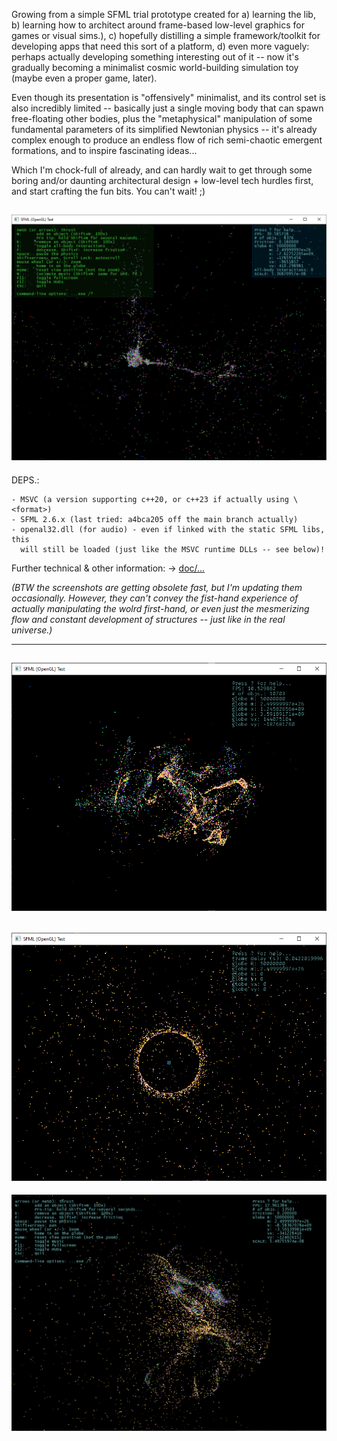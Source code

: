 Growing from a simple SFML trial prototype created for a) learning the lib,
b) learning how to architect around frame-based low-level graphics for games
or visual sims.), c) hopefully distilling a simple framework/toolkit for
developing apps that need this sort of a platform, d) even more vaguely:
perhaps actually developing something interesting out of it -- now it's
gradually becoming a minimalist cosmic world-building simulation toy (maybe
even a proper game, later).

Even though its presentation is "offensively" minimalist, and its control
set is also incredibly limited -- basically just a single moving body that
can spawn free-floating other bodies, plus the "metaphysical" manipulation
of some fundamental parameters of its simplified Newtonian physics -- it's
already complex enough to produce an endless flow of rich semi-chaotic
emergent formations, and to inspire fascinating ideas...

Which I'm chock-full of already, and can hardly wait to get through some
boring and/or daunting architectural design + low-level tech hurdles first,
and start crafting the fun bits. You can't wait! ;)

![screenshot](asset/image/screenshot/8k1.png)
------------------------------------------------------------------------------
DEPS.:

	- MSVC (a version supporting c++20, or c++23 if actually using \<format>)
	- SFML 2.6.x (last tried: a4bca205 off the main branch actually)
	- openal32.dll (for audio) - even if linked with the static SFML libs, this
	  will still be loaded (just like the MSVC runtime DLLs -- see below)!


Further technical & other information: -> [doc/...](doc/)


_(BTW the screenshots are getting obsolete fast, but I'm updating them 
occasionally. However, they can't convey the fist-hand experience of actually
manipulating the wolrd first-hand, or even just the mesmerizing flow and
constant development of structures -- just like in the real universe.)_

------------------------------------------------------------------------------
![screenshot](asset/image/screenshot/screenshot_10k_low_friction.png)
------------------------------------------------------------------------------
![screenshot](asset/image/screenshot/screenshot_5000_void_sphere_zoomout_1.png)
------------------------------------------------------------------------------
![screenshot](asset/image/screenshot/13k-vari-friction-1024.png)
